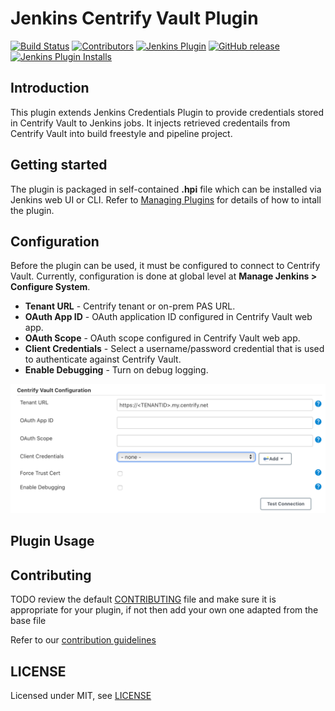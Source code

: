 # Jenkins Centrify Vault Plugin

[![Build Status](https://ci.jenkins.io/job/Plugins/job/centrify-vault-plugin/job/master/badge/icon)](https://ci.jenkins.io/job/Plugins/job/centrify-vault-plugin/job/master/)
[![Contributors](https://img.shields.io/github/contributors/jenkinsci/centrify-vault-plugin.svg)](https://github.com/jenkinsci/centrify-vault-plugin/graphs/contributors)
[![Jenkins Plugin](https://img.shields.io/jenkins/plugin/v/centrify-vault.svg)](https://plugins.jenkins.io/centrify-vault)
[![GitHub release](https://img.shields.io/github/release/jenkinsci/centrify-vault-plugin.svg?label=changelog)](https://github.com/jenkinsci/centrify-vault-plugin/releases/latest)
[![Jenkins Plugin Installs](https://img.shields.io/jenkins/plugin/i/centrify-vault.svg?color=blue)](https://plugins.jenkins.io/centrify-vault)

## Introduction

This plugin extends Jenkins Credentials Plugin to provide credentials stored in Centrify Vault to Jenkins jobs. It injects retrieved credentails from Centrify Vault into build freestyle and pipeline project.

## Getting started

The plugin is packaged in self-contained **.hpi** file which can be installed via Jenkins web UI or CLI.
Refer to [Managing Plugins](https://www.jenkins.io/doc/book/managing/plugins/) for details of how to intall the plugin.

## Configuration

Before the plugin can be used, it must be configured to connect to Centrify Vault. Currently, configuration is done at global level at **Manage Jenkins > Configure System**.

* **Tenant URL** - Centrify tenant or on-prem PAS URL.
* **OAuth App ID** - OAuth application ID configured in Centrify Vault web app.
* **OAuth Scope** - OAuth scope configured in Centrify Vault web app.
* **Client Credentials** - Select a username/password credential that is used to authenticate against Centrify Vault.
* **Enable Debugging** - Turn on debug logging.

![Vault Configuration](/images/vault_configuration.png)

## Plugin Usage


## Contributing

TODO review the default [CONTRIBUTING](https://github.com/jenkinsci/.github/blob/master/CONTRIBUTING.md) file and make sure it is appropriate for your plugin, if not then add your own one adapted from the base file

Refer to our [contribution guidelines](https://github.com/jenkinsci/.github/blob/master/CONTRIBUTING.md)

## LICENSE

Licensed under MIT, see [LICENSE](LICENSE.md)

